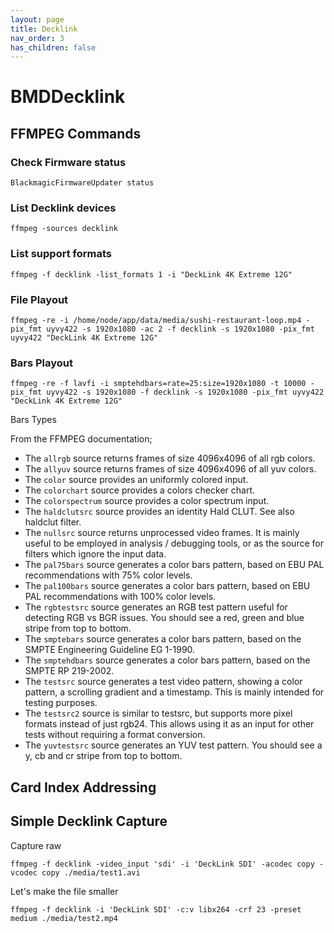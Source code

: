 ```yaml
---
layout: page
title: Decklink
nav_order: 3
has_children: false
---
```


# BMDDecklink

## FFMPEG Commands

### Check Firmware status

`BlackmagicFirmwareUpdater status`

### List Decklink devices

`ffmpeg -sources decklink`

### List support formats

`ffmpeg -f decklink -list_formats 1 -i "DeckLink 4K Extreme 12G"`

### File Playout

`ffmpeg -re -i /home/node/app/data/media/sushi-restaurant-loop.mp4 -pix_fmt uyvy422 -s 1920x1080 -ac 2 -f decklink -s 1920x1080 -pix_fmt uyvy422 "DeckLink 4K Extreme 12G"`

### Bars Playout

`ffmpeg -re -f lavfi -i smptehdbars=rate=25:size=1920x1080 -t 10000 -pix_fmt uyvy422 -s 1920x1080 -f decklink -s 1920x1080 -pix_fmt uyvy422 "DeckLink 4K Extreme 12G"`

Bars Types

From the FFMPEG documentation;

* The `allrgb` source returns frames of size 4096x4096 of all rgb colors.
* The `allyuv` source returns frames of size 4096x4096 of all yuv colors.
* The `color` source provides an uniformly colored input.
* The `colorchart` source provides a colors checker chart.
* The `colorspectrum` source provides a color spectrum input.
* The `haldclutsrc` source provides an identity Hald CLUT. See also haldclut filter.
* The `nullsrc` source returns unprocessed video frames. It is mainly useful to be employed in analysis / debugging tools, or as the source for filters which ignore the input data.
* The `pal75bars` source generates a color bars pattern, based on EBU PAL recommendations with 75% color levels.
* The `pal100bars` source generates a color bars pattern, based on EBU PAL recommendations with 100% color levels.
* The `rgbtestsrc` source generates an RGB test pattern useful for detecting RGB vs BGR issues. You should see a red, green and blue stripe from top to bottom.
* The `smptebars` source generates a color bars pattern, based on the SMPTE Engineering Guideline EG 1-1990.
* The `smptehdbars` source generates a color bars pattern, based on the SMPTE RP 219-2002.
* The `testsrc` source generates a test video pattern, showing a color pattern, a scrolling gradient and a timestamp. This is mainly intended for testing purposes.
* The `testsrc2` source is similar to testsrc, but supports more pixel formats instead of just rgb24. This allows using it as an input for other tests without requiring a format conversion.
* The `yuvtestsrc` source generates an YUV test pattern. You should see a y, cb and cr stripe from top to bottom.

## Card Index Addressing


## Simple Decklink Capture

Capture raw

`ffmpeg -f decklink -video_input 'sdi' -i 'DeckLink SDI' -acodec copy -vcodec copy ./media/test1.avi`

Let's make the file smaller

`ffmpeg -f decklink -i 'DeckLink SDI' -c:v libx264 -crf 23 -preset medium ./media/test2.mp4`
